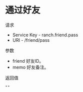 # 通过好友

请求
- Service Key - ranch.friend.pass
- URI - /friend/pass

参数
- friend 好友ID。
- memo 好友备注。

返回值
```text
""
```
